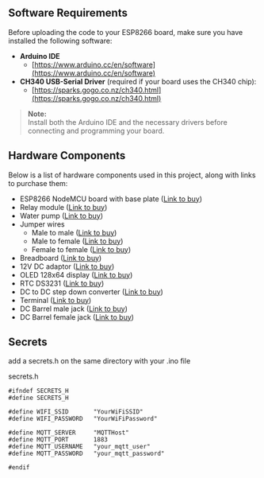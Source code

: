 ## Software Requirements

Before uploading the code to your ESP8266 board, make sure you have installed the following software:

- **Arduino IDE**  
    - [https://www.arduino.cc/en/software](https://www.arduino.cc/en/software)
- **CH340 USB-Serial Driver** (required if your board uses the CH340 chip):  
    - [https://sparks.gogo.co.nz/ch340.html](https://sparks.gogo.co.nz/ch340.html)

> **Note:**  
> Install both the Arduino IDE and the necessary drivers before connecting and programming your board.

## Hardware Components

Below is a list of hardware components used in this project, along with links to purchase them:
- ESP8266 NodeMCU board with base plate ([Link to buy](https://s.shopee.co.id/2qI9jK2PeT))
- Relay module ([Link to buy](https://s.shopee.co.id/4AnXKVecMh))
- Water pump ([Link to buy](https://s.shopee.co.id/2LLt8TXhko))
- Jumper wires 
    - Male to male ([Link to buy](https://s.shopee.co.id/10qVXry0Sg))
    - Male to female ([Link to buy](https://s.shopee.co.id/4L6xVyYWOZ))
    - Female to female ([Link to buy](https://s.shopee.co.id/3LEQKAXObQ))
- Breadboard ([Link to buy](https://s.shopee.co.id/8AJg5q3vu9))
- 12V DC adaptor ([Link to buy](https://s.shopee.co.id/5Ag4VYCske))
- OLED 128x64 display ([Link to buy](https://s.shopee.co.id/3frGio9jUv))
- RTC DS3231 ([Link to buy](https://s.shopee.co.id/6fUsJ3AvsA))
- DC to DC step down converter ([Link to buy](https://s.shopee.co.id/2LLt8MwfVA))
- Terminal ([Link to buy](https://s.shopee.co.id/8Kd6HPHH3X))
- DC Barrel male jack ([Link to buy](https://s.shopee.co.id/9pRu4Ay1sl))
- DC Barrel female jack ([Link to buy](https://s.shopee.co.id/AKOAexQdni))

## Secrets
add a secrets.h on the same directory with your .ino file

secrets.h
```
#ifndef SECRETS_H
#define SECRETS_H

#define WIFI_SSID       "YourWiFiSSID"
#define WIFI_PASSWORD   "YourWiFiPassword"

#define MQTT_SERVER     "MQTTHost"
#define MQTT_PORT       1883
#define MQTT_USERNAME   "your_mqtt_user"
#define MQTT_PASSWORD   "your_mqtt_password"

#endif
```
